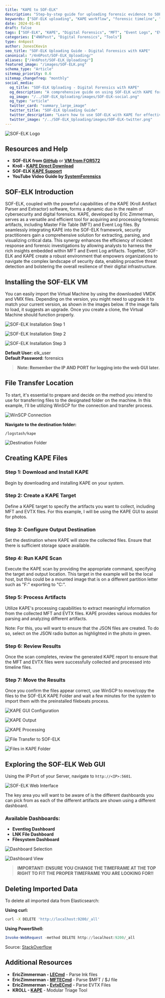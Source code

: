 ```yaml
---
title: "KAPE to SOF-ELK"
description: "Step-by-step guide for uploading forensic evidence to SOF-ELK using KAPE. Covers advanced MFT, EVTX, and timeline analysis for incident response and digital forensics investigations."
keywords: ["SOF-ELK uploading", "KAPE workflow", "forensic timeline", "MFT analysis", "EVTX event logs", "incident response tools", "Windows forensics", "forensic automation", "evidence ingestion", "digital forensics platform", "SOF-ELK dashboard", "KAPE triage", "forensic data visualization"]
date: 2024-01-01
draft: false
tags: ["SOF-ELK", "KAPE", "Digital Forensics", "MFT", "Event Logs", "EVTX", "Forensics Analysis", "Incident Response"]
categories: ["4N6Post", "Digital Forensics", "Tools"]
type: 4n6post
author: JonesCKevin
seo_title: "SOF-ELK Uploading Guide - Digital Forensics with KAPE"
canonical: "/4n6Post/SOF-ELK_Uploading/"
aliases: ["/4n6Post/SOF-ELK_Uploading/"]
featured_image: "/images/SOF-ELK.png"
schema_type: "Article"
sitemap_priority: 0.6
sitemap_changefreq: "monthly"
social_media:
  og_title: "SOF-ELK Uploading - Digital Forensics with KAPE"
  og_description: "A comprehensive guide on using SOF-ELK with KAPE for digital forensics, including MFT and Event Log analysis"
  og_image: "/../SOF-ELK_Uploading/images/SOF-ELK-social.png"
  og_type: "article"
  twitter_card: "summary_large_image"
  twitter_title: "SOF-ELK Uploading Guide"
  twitter_description: "Learn how to use SOF-ELK with KAPE for effective digital forensics, focusing on MFT and Event Log analysis."
  twitter_image: "/../SOF-ELK_Uploading/images/SOF-ELK-twitter.png"
---
```


![SOF-ELK Logo](../SOF-ELK_Uploading/../SOF-ELK_Uploading/images/SOF-ELK.png)

## Resources and Help

- **SOF-ELK from [GitHub](https://github.com/philhagen/sof-elk/wiki/Virtual-Machine-README)** or **[VM from FOR572](https://for572.com/sof-elk-vm)**
- **Kroll - [KAPE Direct Download](https://s3.amazonaws.com/cyb-us-prd-kape/kape.zip)**
- **SOF-ELK [KAPE Support](https://github.com/philhagen/sof-elk/wiki/KAPE-Support)**
- **YouTube Video Guide by [SystemForensics](https://www.youtube.com/watch?v=k-Kc0VhVjZg)**

## SOF-ELK Introduction

SOF-ELK, coupled with the powerful capabilities of the KAPE (Kroll Artifact Parser and Extractor) software, forms a dynamic duo in the realm of cybersecurity and digital forensics. KAPE, developed by Eric Zimmerman, serves as a versatile and efficient tool for acquiring and processing forensic artifacts, including Master File Table (MFT) and Event Log files. By seamlessly integrating KAPE into the SOF-ELK framework, security practitioners gain a comprehensive solution for extracting, parsing, and visualizing critical data. This synergy enhances the efficiency of incident response and forensic investigations by allowing analysts to harness the rich insights embedded within MFT and Event Log artifacts. Together, SOF-ELK and KAPE create a robust environment that empowers organizations to navigate the complex landscape of security data, enabling proactive threat detection and bolstering the overall resilience of their digital infrastructure.

## Installing the SOF-ELK VM

You can easily import the Virtual Machine by using the downloaded VMDK and VMX files. Depending on the version, you might need to upgrade it to match your current version, as shown in the images below. If the image fails to load, it suggests an upgrade. Once you create a clone, the Virtual Machine should function properly.

![SOF-ELK Installation Step 1](../SOF-ELK_Uploading/images/SOF-ELK1.PNG)

![SOF-ELK Installation Step 2](../SOF-ELK_Uploading/images/SOF-ELK2.PNG)

![SOF-ELK Installation Step 3](../SOF-ELK_Uploading/images/SOF-ELK3.PNG)

**Default User:** elk_user  
**Default Password:** forensics

> **Note: Remember the IP AND PORT for logging into the web GUI later.**

## File Transfer Location

To start, it's essential to prepare and decide on the method you intend to use for transferring files to the designated folder on the machine. In this example, I'll be utilizing WinSCP for the connection and transfer process.

![WinSCP Connection](../SOF-ELK_Uploading/images/SOF-ELK4.PNG)

**Navigate to the destination folder:**

```
/logstash/kape
```

![Destination Folder](../SOF-ELK_Uploading/images/SOF-ELK5.PNG)

## Creating KAPE Files

### Step 1: Download and Install KAPE
Begin by downloading and installing KAPE on your system.

### Step 2: Create a KAPE Target
Define a KAPE target to specify the artifacts you want to collect, including MFT and EVTX files. For this example, I will be using the KAPE GUI to assist for photos.

### Step 3: Configure Output Destination
Set the destination where KAPE will store the collected files. Ensure that there is sufficient storage space available.

### Step 4: Run KAPE Scan
Execute the KAPE scan by providing the appropriate command, specifying the target and output location. This target in the example will be the local host, but this could be a mounted image that is on a different partition letter such as "F:\" exporting to "C:\".

### Step 5: Process Artifacts
Utilize KAPE's processing capabilities to extract meaningful information from the collected MFT and EVTX files. KAPE provides various modules for parsing and analyzing different artifacts.

Note: For this, you will want to ensure that the JSON files are created. To do so, select on the JSON radio button as highlighted in the photo in green.

### Step 6: Review Results
Once the scan completes, review the generated KAPE report to ensure that the MFT and EVTX files were successfully collected and processed into timeline files.

### Step 7: Move the Results
Once you confirm the files appear correct, use WinSCP to move/copy the files to the SOF-ELK KAPE Folder and wait a few minutes for the system to import them with the preinstalled filebeats process.

![KAPE GUI Configuration](../SOF-ELK_Uploading/images/SOF-ELK6.png)

![KAPE Output](../SOF-ELK_Uploading/images/SOF-ELK6-2.png)

![KAPE Processing](../SOF-ELK_Uploading/images/SOF-ELK6-3.png)

![File Transfer to SOF-ELK](../SOF-ELK_Uploading/images/SOF-ELK7.png)

![Files in KAPE Folder](../SOF-ELK_Uploading/images/SOF-ELK8.png)

## Exploring the SOF-ELK Web GUI

Using the IP:Port of your Server, navigate to `http://<IP>:5601`.

![SOF-ELK Web Interface](../SOF-ELK_Uploading/images/SOF-ELK10.png)

The key area you will want to be aware of is the different dashboards you can pick from as each of the different artifacts are shown using a different dashboard.

### Available Dashboards:
- **Eventlog Dashboard**
- **LNK File Dashboard**
- **Filesystem Dashboard**

![Dashboard Selection](../SOF-ELK_Uploading/images/SOF-ELK11.png)

![Dashboard View](../SOF-ELK_Uploading/images/SOF-ELK12.png)

> **IMPORTANT: ENSURE YOU CHANGE THE TIMEFRAME AT THE TOP RIGHT TO FIT THE PROPER TIMEFRAME YOU ARE LOOKING FOR!!**

## Deleting Imported Data

To delete all imported data from Elasticsearch:

**Using curl:**
```bash
curl -X DELETE 'http://localhost:9200/_all'
```

**Using PowerShell:**
```powershell
Invoke-WebRequest -method DELETE http://localhost:9200/_all
```

Source: [StackOverflow](https://stackoverflow.com/questions/22924300/removing-data-from-elasticsearch)

## Additional Resources

- **EricZimmerman - [LECmd](https://ericzimmerman.github.io/#!index.md)** - Parse lnk files
- **EricZimmerman - [MFTECmd](https://ericzimmerman.github.io/#!index.md)** - Parse $MFT / $J file
- **EricZimmerman - [EvtxECmd](https://ericzimmerman.github.io/#!index.md)** - Parse EVTX Files
- **KROLL - [KAPE](https://s3.amazonaws.com/cyb-us-prd-kape/kape.zip)** - Modular Triage Tool
